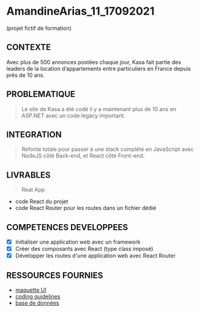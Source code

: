 # AmandineArias_11_17092021

(projet fictif de formation)

## CONTEXTE

Avec plus de 500 annonces postées chaque jour, Kasa fait partie des leaders de la location d’appartements entre particuliers en France depuis près de 10 ans.

## PROBLEMATIQUE

> Le site de Kasa a été codé il y a maintenant plus de 10 ans en ASP.NET avec un code legacy important.

## INTEGRATION

> Refonte totale pour passer à une stack complète en JavaScript avec NodeJS côté Back-end, et React côté Front-end.

## LIVRABLES

> Reat App

- code React du projet
- code React Router pour les routes dans un fichier dédié

## COMPETENCES DEVELOPPEES

- [x] Initialiser une application web avec un framework
- [x] Créer des composants avec React (type class imposé)
- [x] Développer les routes d'une application web avec React Router

## RESSOURCES FOURNIES

- [maquette UI](https://www.figma.com/file/bAnXDNqRKCRRP8mY2gcb5p/UI-Design-Kasa-FR?node-id=4%3A1)
- [coding guidelines](https://s3-eu-west-1.amazonaws.com/course.oc-static.com/projects/Front-End+V2/P9+React+1/Coding+guidelines+Kasa.pdf)
- [base de données](https://s3-eu-west-1.amazonaws.com/course.oc-static.com/projects/Front-End+V2/P9+React+1/logements.json)

